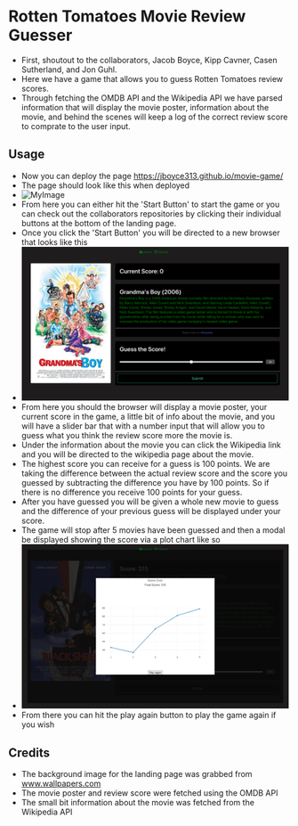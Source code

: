 # Rotten Tomatoes Movie Review Guesser

- First, shoutout to the collaborators, Jacob Boyce, Kipp Cavner, Casen Sutherland, and Jon Guhl.
- Here we have a game that allows you to guess Rotten Tomatoes review scores.
- Through fetching the OMDB API and the Wikipedia API we have parsed information that will display the movie poster, information about the movie, and behind the scenes will keep a log of the correct review score to comprate to the user input.

## Usage 

- Now you can deploy the page https://jboyce313.github.io/movie-game/
- The page should look like this when deployed 
- ![MyImage](screencapture-jboyce313-github-io-movie-game-2023-02-01-17_40_02.jpg)
- From here you can either hit the 'Start Button' to start the game or you can check out the collaborators repositories by clicking their individual buttons at the bottom of the landing page. 
- Once you click the 'Start Button' you will be directed to a new browser that looks like this 
- ![MyImage](screencapture-jboyce313-github-io-movie-game-score-guesser-html-2023-02-01-17_40_37.jpg)
- From here you should the browser will display a movie poster, your current score in the game, a little bit of info about the movie, and you will have a slider bar that with a number input that will allow you to guess what you think the review score more the movie is.
- Under the information about the movie you can click the Wikipedia link and you will be directed to the wikipedia page about the movie. 
- The highest score you can receive for a guess is 100 points. We are taking the difference between the  actual review score and the score you guessed by subtracting the difference you have by 100 points. So if there is no difference you receive 100 points for your guess. 
- After you have guessed you will be given a whole new movie to guess and the difference of your previous guess will be displayed under your score.
- The game will stop after 5 movies have been guessed and then a modal be displayed showing the score via a plot chart like so 
- ![MyImage](screencapture-jboyce313-github-io-movie-game-score-guesser-html-2023-02-01-17_56_41.jpg)
- From there you can hit the play again button to play the game again if you wish

## Credits
- The background image for the landing page was grabbed from www.wallpapers.com 
- The movie poster and review score were fetched using the OMDB API 
- The small bit information about the movie was fetched from the Wikipedia API


